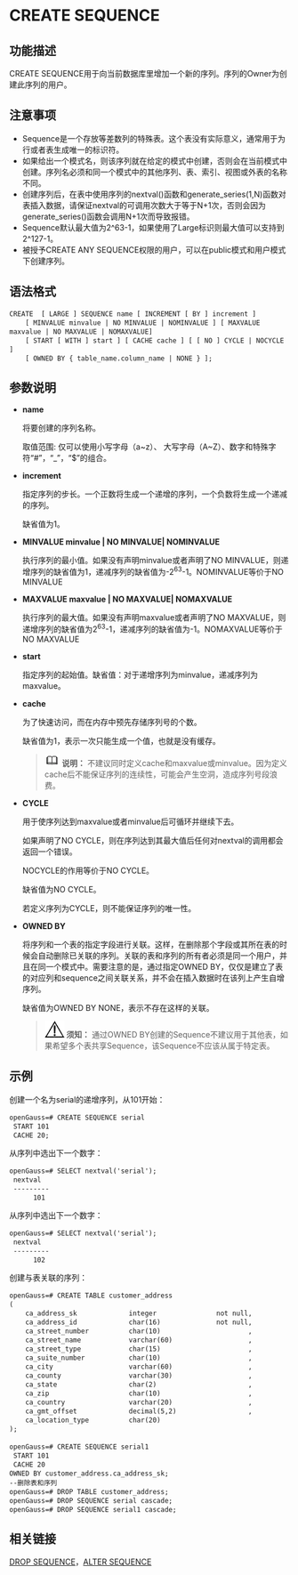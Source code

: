 # CREATE SEQUENCE<a name="ZH-CN_TOPIC_0289899862"></a>

## 功能描述<a name="zh-cn_topic_0283137208_zh-cn_topic_0237122114_zh-cn_topic_0059778825_section11152141914129"></a>

CREATE SEQUENCE用于向当前数据库里增加一个新的序列。序列的Owner为创建此序列的用户。

## 注意事项<a name="zh-cn_topic_0283137208_zh-cn_topic_0237122114_zh-cn_topic_0059778825_section192715972011"></a>

-   Sequence是一个存放等差数列的特殊表。这个表没有实际意义，通常用于为行或者表生成唯一的标识符。
-   如果给出一个模式名，则该序列就在给定的模式中创建，否则会在当前模式中创建。序列名必须和同一个模式中的其他序列、表、索引、视图或外表的名称不同。
-   创建序列后，在表中使用序列的nextval\(\)函数和generate\_series\(1,N\)函数对表插入数据，请保证nextval的可调用次数大于等于N+1次，否则会因为generate\_series\(\)函数会调用N+1次而导致报错。
-   Sequence默认最大值为2^63-1，如果使用了Large标识则最大值可以支持到2^127-1。
-   被授予CREATE ANY SEQUENCE权限的用户，可以在public模式和用户模式下创建序列。

## 语法格式<a name="zh-cn_topic_0283137208_zh-cn_topic_0237122114_zh-cn_topic_0059778825_section1963019544155"></a>

```
CREATE  [ LARGE ] SEQUENCE name [ INCREMENT [ BY ] increment ]
    [ MINVALUE minvalue | NO MINVALUE | NOMINVALUE ] [ MAXVALUE maxvalue | NO MAXVALUE | NOMAXVALUE] 
    [ START [ WITH ] start ] [ CACHE cache ] [ [ NO ] CYCLE | NOCYCLE ] 
    [ OWNED BY { table_name.column_name | NONE } ];
```

## 参数说明<a name="zh-cn_topic_0283137208_zh-cn_topic_0237122114_zh-cn_topic_0059778825_section969884316205"></a>

-   **name**

    将要创建的序列名称。

    取值范围: 仅可以使用小写字母（a\~z）、 大写字母（A\~Z）、数字和特殊字符“\#”，“\_”，“$”的组合。

-   **increment**

    指定序列的步长。一个正数将生成一个递增的序列，一个负数将生成一个递减的序列。

    缺省值为1。

-   **MINVALUE minvalue | NO MINVALUE| NOMINVALUE**

    执行序列的最小值。如果没有声明minvalue或者声明了NO MINVALUE，则递增序列的缺省值为1，递减序列的缺省值为-2<sup>63</sup>-1。NOMINVALUE等价于NO MINVALUE

-   **MAXVALUE maxvalue | NO MAXVALUE| NOMAXVALUE**

    执行序列的最大值。如果没有声明maxvalue或者声明了NO MAXVALUE，则递增序列的缺省值为2<sup>63</sup>-1，递减序列的缺省值为-1。NOMAXVALUE等价于NO MAXVALUE

-   **start**

    指定序列的起始值。缺省值：对于递增序列为minvalue，递减序列为maxvalue。

-   **cache**

    为了快速访问，而在内存中预先存储序列号的个数。

    缺省值为1，表示一次只能生成一个值，也就是没有缓存。

    >![](public_sys-resources/icon-note.gif) **说明：** 
    >不建议同时定义cache和maxvalue或minvalue。因为定义cache后不能保证序列的连续性，可能会产生空洞，造成序列号段浪费。

-   **CYCLE**

    用于使序列达到maxvalue或者minvalue后可循环并继续下去。

    如果声明了NO CYCLE，则在序列达到其最大值后任何对nextval的调用都会返回一个错误。

    NOCYCLE的作用等价于NO CYCLE。

    缺省值为NO CYCLE。

    若定义序列为CYCLE，则不能保证序列的唯一性。

-   **OWNED BY**

    将序列和一个表的指定字段进行关联。这样，在删除那个字段或其所在表的时候会自动删除已关联的序列。关联的表和序列的所有者必须是同一个用户，并且在同一个模式中。需要注意的是，通过指定OWNED BY，仅仅是建立了表的对应列和sequence之间关联关系，并不会在插入数据时在该列上产生自增序列。

    缺省值为OWNED BY NONE，表示不存在这样的关联。

    >![](public_sys-resources/icon-notice.gif) **须知：** 
    >通过OWNED BY创建的Sequence不建议用于其他表，如果希望多个表共享Sequence，该Sequence不应该从属于特定表。


## 示例<a name="zh-cn_topic_0283137208_zh-cn_topic_0237122114_zh-cn_topic_0059778825_section17779175211714"></a>

创建一个名为serial的递增序列，从101开始：

```
openGauss=# CREATE SEQUENCE serial
 START 101
 CACHE 20;
```

从序列中选出下一个数字：

```
openGauss=# SELECT nextval('serial');
 nextval 
 ---------
      101
```

从序列中选出下一个数字：

```
openGauss=# SELECT nextval('serial');
 nextval 
 ---------
      102
```

创建与表关联的序列：

```
openGauss=# CREATE TABLE customer_address
(
    ca_address_sk             integer               not null,
    ca_address_id             char(16)              not null,
    ca_street_number          char(10)                      ,
    ca_street_name            varchar(60)                   ,
    ca_street_type            char(15)                      ,
    ca_suite_number           char(10)                      ,
    ca_city                   varchar(60)                   ,
    ca_county                 varchar(30)                   ,
    ca_state                  char(2)                       ,
    ca_zip                    char(10)                      ,
    ca_country                varchar(20)                   ,
    ca_gmt_offset             decimal(5,2)                  ,
    ca_location_type          char(20)                     
);

openGauss=# CREATE SEQUENCE serial1
 START 101
 CACHE 20
OWNED BY customer_address.ca_address_sk;
--删除表和序列
openGauss=# DROP TABLE customer_address;
openGauss=# DROP SEQUENCE serial cascade;
openGauss=# DROP SEQUENCE serial1 cascade;
```

## 相关链接<a name="zh-cn_topic_0283137208_zh-cn_topic_0237122114_zh-cn_topic_0059778825_section184942174514"></a>

[DROP SEQUENCE](DROP-SEQUENCE.md)，[ALTER SEQUENCE](ALTER-SEQUENCE.md)


